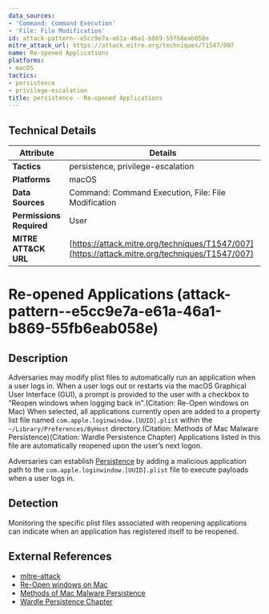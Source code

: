 ```yaml
---
data_sources:
- 'Command: Command Execution'
- 'File: File Modification'
id: attack-pattern--e5cc9e7a-e61a-46a1-b869-55fb6eab058e
mitre_attack_url: https://attack.mitre.org/techniques/T1547/007
name: Re-opened Applications
platforms:
- macOS
tactics:
- persistence
- privilege-escalation
title: persistence - Re-opened Applications
---
```


## Technical Details

| Attribute | Details |
|-----------|----------|
| **Tactics** | persistence, privilege-escalation |
| **Platforms** | macOS |
| **Data Sources** | Command: Command Execution, File: File Modification |
| **Permissions Required** | User |
| **MITRE ATT&CK URL** | [https://attack.mitre.org/techniques/T1547/007](https://attack.mitre.org/techniques/T1547/007) |

# Re-opened Applications (attack-pattern--e5cc9e7a-e61a-46a1-b869-55fb6eab058e)

## Description
Adversaries may modify plist files to automatically run an application when a user logs in. When a user logs out or restarts via the macOS Graphical User Interface (GUI), a prompt is provided to the user with a checkbox to "Reopen windows when logging back in".(Citation: Re-Open windows on Mac) When selected, all applications currently open are added to a property list file named <code>com.apple.loginwindow.[UUID].plist</code> within the <code>~/Library/Preferences/ByHost</code> directory.(Citation: Methods of Mac Malware Persistence)(Citation: Wardle Persistence Chapter) Applications listed in this file are automatically reopened upon the user’s next logon.

Adversaries can establish [Persistence](https://attack.mitre.org/tactics/TA0003) by adding a malicious application path to the <code>com.apple.loginwindow.[UUID].plist</code> file to execute payloads when a user logs in.

## Detection
Monitoring the specific plist files associated with reopening applications can indicate when an application has registered itself to be reopened.

## External References
- [mitre-attack](https://attack.mitre.org/techniques/T1547/007)
- [Re-Open windows on Mac](https://support.apple.com/en-us/HT204005)
- [Methods of Mac Malware Persistence](https://www.virusbulletin.com/uploads/pdf/conference/vb2014/VB2014-Wardle.pdf)
- [Wardle Persistence Chapter](https://taomm.org/PDFs/vol1/CH%200x02%20Persistence.pdf)
